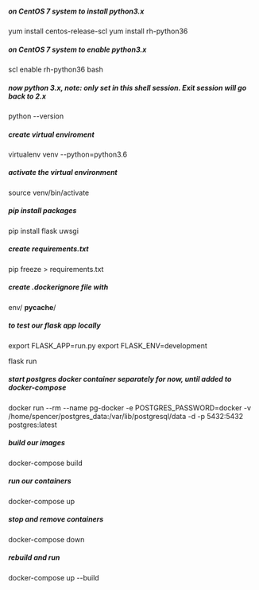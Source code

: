 ##### on CentOS 7 system to install python3.x
yum install centos-release-scl
yum install rh-python36

##### on CentOS 7 system to enable python3.x
scl enable rh-python36 bash

##### now python 3.x, note: only set in this shell session. Exit session will go back to 2.x
python --version

##### create virtual enviroment
virtualenv venv --python=python3.6

##### activate the virtual environment
source venv/bin/activate

##### pip install packages
pip install flask uwsgi

##### create requirements.txt
pip freeze > requirements.txt

##### create .dockerignore file with
env/
__pycache__/


##### to test our flask app locally
export FLASK_APP=run.py
export FLASK_ENV=development

flask run


##### start postgres docker container separately for now, until added to docker-compose
docker run --rm  --name pg-docker -e POSTGRES_PASSWORD=docker -v /home/spencer/postgres_data:/var/lib/postgresql/data -d -p 5432:5432 postgres:latest


##### build our images 
docker-compose build

##### run our containers
docker-compose up

##### stop and remove containers
docker-compose down

##### rebuild and run
docker-compose up --build

